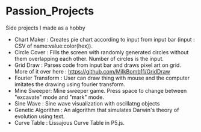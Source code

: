 # Passion_Projects
Side projects I made as a hobby

- Chart Maker : Creates pie chart according to input from input bar (input : CSV of name:value:color(hex)).
- Circle Cover : Fills the screen with randomly generated circles without them overlapping each other. Number of circles is the input.
- Grid Draw : Parses code from input bar and draws pixel art on grid. More of it over here : https://github.com/MilkBomb11/GridDraw
- Fourier Transform : User can draw thing with mouse and the computer imitates the drawing using fourier transform.
- Mine Sweeper: Mine sweeper game. Press space to change between "excavate" mode and "mark" mode.
- Sine Wave : Sine wave visualization with oscillatng objects
- Genetic Algorithm : An algorithm that simulates Darwin's theory of evolution using text.
- Curve Table : Lissajous Curve Table in P5.js.
